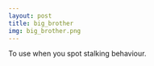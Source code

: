 ```yaml
---
layout: post
title: big_brother
img: big_brother.png
---
```

To use when you spot stalking behaviour.

